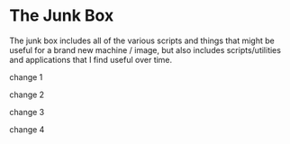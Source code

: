 # The Junk Box

The junk box includes all of the various scripts and things that might be useful for a brand new machine / image, but also includes scripts/utilities and applications that I find useful over time.


change 1

change 2

change 3 

change 4
